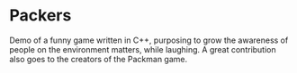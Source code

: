 # Packers
Demo of a funny game written in C++, purposing to grow the awareness of people on the environment matters, while laughing. A great contribution also goes to the creators of the Packman game.
